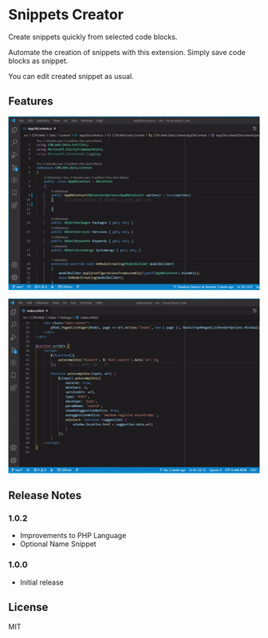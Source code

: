 # Snippets Creator

Create snippets quickly from selected code blocks.

Automate the creation of snippets with this extension. Simply save code blocks as snippet.

You can edit created snippet as usual.

## Features

![Instruction](./instruction1.gif)

![Instruction](./instruction2.gif)

## Release Notes

### 1.0.2

- Improvements to PHP Language
- Optional Name Snippet

### 1.0.0

- Initial release

## License

MIT
